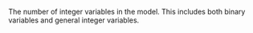 The number of integer variables in the model. This includes both binary variables and general integer variables.